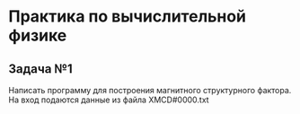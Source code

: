 # Практика по вычислительной физике
## Задача №1 
Написать программу для построения магнитного структурного фактора. На вход подаются данные из файла XMCD#0000.txt
